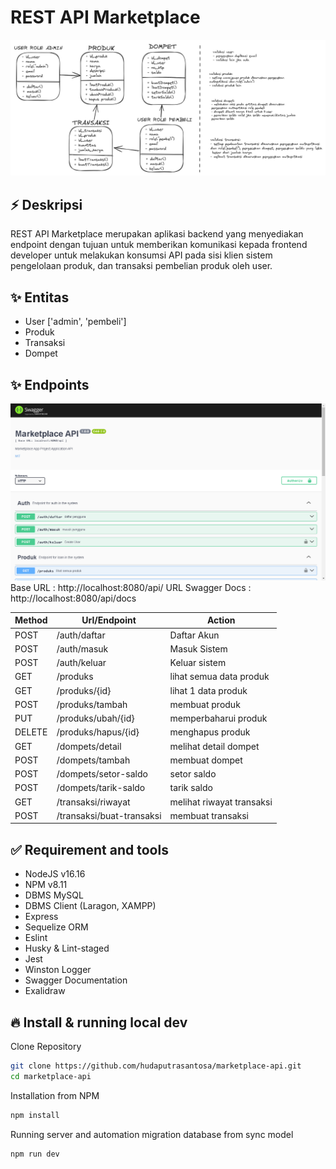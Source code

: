 # REST API Marketplace

![Logo](https://raw.githubusercontent.com/hudaputrasantosa/marketplace-api/master/diagram.png)

## ⚡ Deskripsi

REST API Marketplace merupakan aplikasi backend yang menyediakan endpoint dengan tujuan untuk memberikan komunikasi kepada frontend developer untuk melakukan konsumsi API pada sisi klien sistem pengelolaan produk, dan transaksi pembelian produk oleh user.

## ✨ Entitas

- User ['admin', 'pembeli']
- Produk
- Transaksi
- Dompet

## ✨ Endpoints

![Logo](https://raw.githubusercontent.com/hudaputrasantosa/marketplace-api/master/document-api.png)
Base URL : http://localhost:8080/api/
URL Swagger Docs : http://localhost:8080/api/docs

| Method | Url/Endpoint              | Action                    |
| ------ | ------------------------- | ------------------------- |
| POST   | /auth/daftar              | Daftar Akun               |
| POST   | /auth/masuk               | Masuk Sistem              |
| POST   | /auth/keluar              | Keluar sistem             |
| GET    | /produks                  | lihat semua data produk   |
| GET    | /produks/{id}             | lihat 1 data produk       |
| POST   | /produks/tambah           | membuat produk            |
| PUT    | /produks/ubah/{id}        | memperbaharui produk      |
| DELETE | /produks/hapus/{id}       | menghapus produk          |
| GET    | /dompets/detail           | melihat detail dompet     |
| POST   | /dompets/tambah           | membuat dompet            |
| POST   | /dompets/setor-saldo      | setor saldo               |
| POST   | /dompets/tarik-saldo      | tarik saldo               |
| GET    | /transaksi/riwayat        | melihat riwayat transaksi |
| POST   | /transaksi/buat-transaksi | membuat transaksi         |

## ✅ Requirement and tools

- NodeJS v16.16
- NPM v8.11
- DBMS MySQL
- DBMS Client (Laragon, XAMPP)
- Express
- Sequelize ORM
- Eslint
- Husky & Lint-staged
- Jest
- Winston Logger
- Swagger Documentation
- Exalidraw

## 🔥 Install & running local dev

Clone Repository

```bash
git clone https://github.com/hudaputrasantosa/marketplace-api.git
cd marketplace-api
```

Installation from NPM

```bash
npm install
```

Running server and automation migration database from sync model
```bash
npm run dev
```

